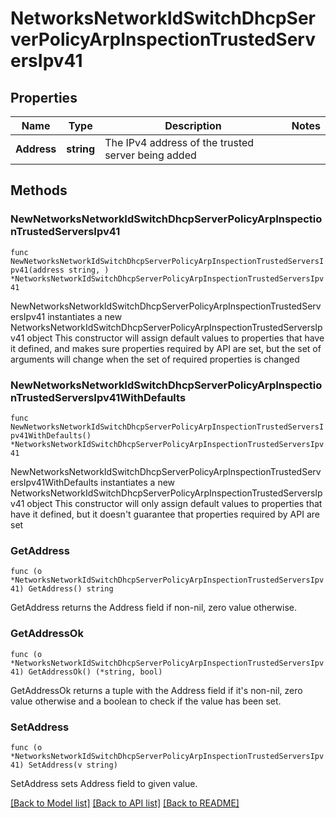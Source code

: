 # NetworksNetworkIdSwitchDhcpServerPolicyArpInspectionTrustedServersIpv41

## Properties

Name | Type | Description | Notes
------------ | ------------- | ------------- | -------------
**Address** | **string** | The IPv4 address of the trusted server being added | 

## Methods

### NewNetworksNetworkIdSwitchDhcpServerPolicyArpInspectionTrustedServersIpv41

`func NewNetworksNetworkIdSwitchDhcpServerPolicyArpInspectionTrustedServersIpv41(address string, ) *NetworksNetworkIdSwitchDhcpServerPolicyArpInspectionTrustedServersIpv41`

NewNetworksNetworkIdSwitchDhcpServerPolicyArpInspectionTrustedServersIpv41 instantiates a new NetworksNetworkIdSwitchDhcpServerPolicyArpInspectionTrustedServersIpv41 object
This constructor will assign default values to properties that have it defined,
and makes sure properties required by API are set, but the set of arguments
will change when the set of required properties is changed

### NewNetworksNetworkIdSwitchDhcpServerPolicyArpInspectionTrustedServersIpv41WithDefaults

`func NewNetworksNetworkIdSwitchDhcpServerPolicyArpInspectionTrustedServersIpv41WithDefaults() *NetworksNetworkIdSwitchDhcpServerPolicyArpInspectionTrustedServersIpv41`

NewNetworksNetworkIdSwitchDhcpServerPolicyArpInspectionTrustedServersIpv41WithDefaults instantiates a new NetworksNetworkIdSwitchDhcpServerPolicyArpInspectionTrustedServersIpv41 object
This constructor will only assign default values to properties that have it defined,
but it doesn't guarantee that properties required by API are set

### GetAddress

`func (o *NetworksNetworkIdSwitchDhcpServerPolicyArpInspectionTrustedServersIpv41) GetAddress() string`

GetAddress returns the Address field if non-nil, zero value otherwise.

### GetAddressOk

`func (o *NetworksNetworkIdSwitchDhcpServerPolicyArpInspectionTrustedServersIpv41) GetAddressOk() (*string, bool)`

GetAddressOk returns a tuple with the Address field if it's non-nil, zero value otherwise
and a boolean to check if the value has been set.

### SetAddress

`func (o *NetworksNetworkIdSwitchDhcpServerPolicyArpInspectionTrustedServersIpv41) SetAddress(v string)`

SetAddress sets Address field to given value.



[[Back to Model list]](../README.md#documentation-for-models) [[Back to API list]](../README.md#documentation-for-api-endpoints) [[Back to README]](../README.md)


